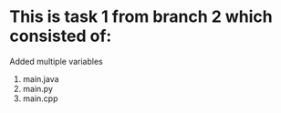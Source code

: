 # This is task 1 from branch 2 which consisted of:

Added multiple variables

1. main.java
2. main.py
3. main.cpp
